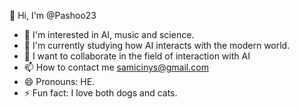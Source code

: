 👋 Hi, I'm @Pashoo23
- 👀 I'm interested in AI, music and science.
- 🌱 I'm currently studying how AI interacts with the modern world.
- 💞️ I want to collaborate in the field of interaction with AI
- 📫 How to contact me samicinys@gmail.com
- 😄 Pronouns: HE.
- ⚡ Fun fact: I love both dogs and cats.

<!---
Pashoo23/Pashoo23 is a ✨ special ✨ repository because its `README.md` (this file) appears on your GitHub profile.
You can click the Preview link to take a look at your changes.
--->
